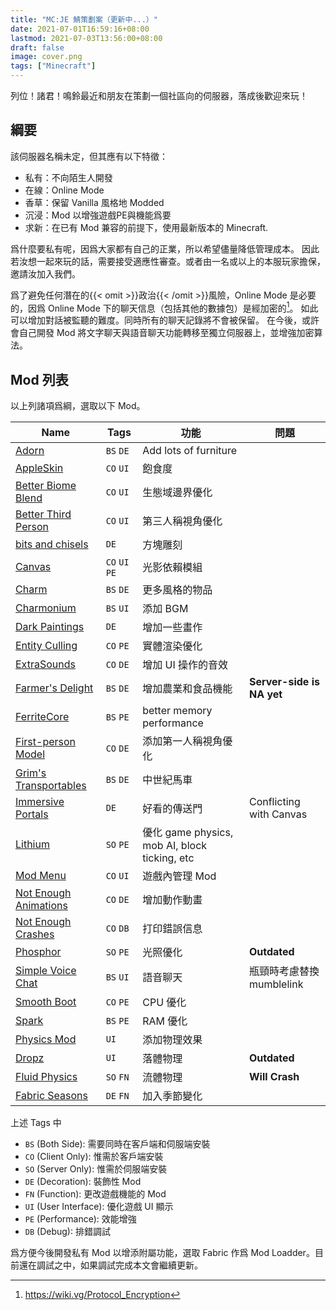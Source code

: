 ```yaml
---
title: "MC:JE 鯖策劃案（更新中...）"
date: 2021-07-01T16:59:16+08:00
lastmod: 2021-07-03T13:56:00+08:00
draft: false
image: cover.png
tags: ["Minecraft"]
---
```


列位！諸君！鳴鈴最近和朋友在策劃一個社區向的伺服器，落成後歡迎來玩！

## 綱要

該伺服器名稱未定，但其應有以下特徵：

- 私有：不向陌生人開發
- 在線：Online Mode
- 香草：保留 Vanilla 風格地 Modded
- 沉浸：Mod 以增強遊戲PE與機能爲要
- 求新：在已有 Mod 兼容的前提下，使用最新版本的 Minecraft.

爲什麼要私有呢，因爲大家都有自己的正業，所以希望儘量降低管理成本。
因此若汝想一起來玩的話，需要接受適應性審查。或者由一名或以上的本服玩家擔保，邀請汝加入我們。

爲了避免任何潛在的{{< omit >}}政治{{< /omit >}}風險，Online Mode 是必要的，因爲 Online Mode 下的聊天信息（包括其他的數據包）是經加密的[^1]。
如此可以增加對話被監聽的難度。同時所有的聊天記錄將不會被保留。
在今後，或許會自己開發 Mod 將文字聊天與語音聊天功能轉移至獨立伺服器上，並增強加密算法。

[^1]: https://wiki.vg/Protocol_Encryption

## Mod 列表

以上列諸項爲綱，選取以下 Mod。

 | Name                                                                                        | Tags           | 功能                                          | 問題                      |
 | ------------------------------------------------------------------------------------------- | -------------- | --------------------------------------------- | ------------------------- |
 | [Adorn](https://www.curseforge.com/minecraft/mc-mods/adorn)                                 | `BS` `DE`      | Add lots of furniture                         |                           |
 | [AppleSkin](https://www.curseforge.com/minecraft/mc-mods/appleskin)                         | `CO` `UI`      | 飽食度                                        |                           |
 | [Better Biome Blend](https://www.curseforge.com/minecraft/mc-mods/better-biome-blend)       | `CO` `UI`      | 生態域邊界優化                                |                           |
 | [Better Third Person](https://www.curseforge.com/minecraft/mc-mods/better-third-person)     | `CO` `UI`      | 第三人稱視角優化                              |                           |
 | [bits and chisels](https://www.curseforge.com/minecraft/mc-mods/bits-and-chisels)           | `DE`           | 方塊雕刻                                      |                           |
 | [Canvas](https://www.curseforge.com/minecraft/mc-mods/canvas-renderer)                      | `CO` `UI` `PE` | 光影依賴模組                                  |                           |
 | [Charm](https://www.curseforge.com/minecraft/mc-mods/charm)                                 | `BS` `DE`      | 更多風格的物品                                |                           |
 | [Charmonium](https://www.curseforge.com/minecraft/mc-mods/charmonium)                       | `BS` `UI`      | 添加 BGM                                      |                           |
 | [Dark Paintings](https://www.curseforge.com/minecraft/mc-mods/dark-paintings)               | `DE`           | 增加一些畫作                                  |                           |
 | [Entity Culling](https://www.curseforge.com/minecraft/mc-mods/entityculling)                | `CO` `PE`      | 實體渲染優化                                  |                           |
 | [ExtraSounds](https://www.curseforge.com/minecraft/mc-mods/extrasounds)                     | `CO` `DE`      | 增加 UI 操作的音效                            |                           |
 | [Farmer's Delight](https://www.curseforge.com/minecraft/mc-mods/farmers-delight-fabric)     | `BS` `DE`      | 增加農業和食品機能                            | **Server-side is NA yet** |
 | [FerriteCore](https://www.curseforge.com/minecraft/mc-mods/ferritecore-fabric)              | `BS` `PE`      | better memory performance                     |                           |
 | [First-person Model](https://www.curseforge.com/minecraft/mc-mods/first-person-model)       | `CO` `DE`      | 添加第一人稱視角優化                          |                           |
 | [Grim's Transportables](https://www.curseforge.com/minecraft/mc-mods/grims-transportables)  | `BS` `DE`      | 中世紀馬車                                    |                           |
 | [Immersive Portals](https://www.curseforge.com/minecraft/mc-mods/immersive-portals-mod)     | `DE`           | 好看的傳送門                                  | Conflicting with Canvas   |
 | [Lithium](https://www.curseforge.com/minecraft/mc-mods/lithium)                             | `SO` `PE`      | 優化 game physics, mob AI, block ticking, etc |                           |
 | [Mod Menu](https://www.curseforge.com/minecraft/mc-mods/modmenu)                            | `CO` `UI`      | 遊戲內管理 Mod                                |                           |
 | [Not Enough Animations](https://www.curseforge.com/minecraft/mc-mods/not-enough-animations) | `CO` `DE`      | 增加動作動畫                                  |                           |
 | [Not Enough Crashes](https://www.curseforge.com/minecraft/mc-mods/not-enough-crashes)       | `CO` `DB`      | 打印錯誤信息                                  |                           |
 | [Phosphor](https://www.curseforge.com/minecraft/mc-mods/phosphor)                           | `SO` `PE`      | 光照優化                                      | **Outdated**              |
 | [Simple Voice Chat](https://www.curseforge.com/minecraft/mc-mods/simple-voice-chat)         | `BS` `UI`      | 語音聊天                                      | 瓶頸時考慮替換 mumblelink |
 | [Smooth Boot](https://www.curseforge.com/minecraft/mc-mods/smooth-boot)                     | `CO` `PE`      | CPU 優化                                      |                           |
 | [Spark](https://www.curseforge.com/minecraft/mc-mods/spark)                                 | `BS` `PE`      | RAM 優化                                      |                           |
 | [Physics Mod](https://www.curseforge.com/minecraft/mc-mods/physics-mod)                     | `UI`           | 添加物理效果                                  |                           |
 | [Dropz](https://www.curseforge.com/minecraft/mc-mods/dropz)                                 | `UI`           | 落體物理                                      | **Outdated**              |
 | [Fluid Physics](https://www.curseforge.com/minecraft/mc-mods/fluid-physics)                 | `SO` `FN`      | 流體物理                                      | **Will Crash**            |
 | [Fabric Seasons](https://www.curseforge.com/minecraft/mc-mods/fabric-seasons)               | `DE` `FN`      | 加入季節變化                                  |                           |

上述 Tags 中

- `BS` (Both Side): 需要同時在客戶端和伺服端安裝
- `CO` (Client Only): 惟需於客戶端安裝
- `SO` (Server Only): 惟需於伺服端安裝
- `DE` (Decoration): 裝飾性 Mod
- `FN` (Function): 更改遊戲機能的 Mod
- `UI` (User Interface): 優化遊戲 UI 顯示
- `PE` (Performance): 效能增強
- `DB` (Debug): 排錯調試

 爲方便今後開發私有 Mod 以增添附屬功能，選取 Fabric 作爲 Mod Loadder。目前還在調試之中，如果調試完成本文會繼續更新。